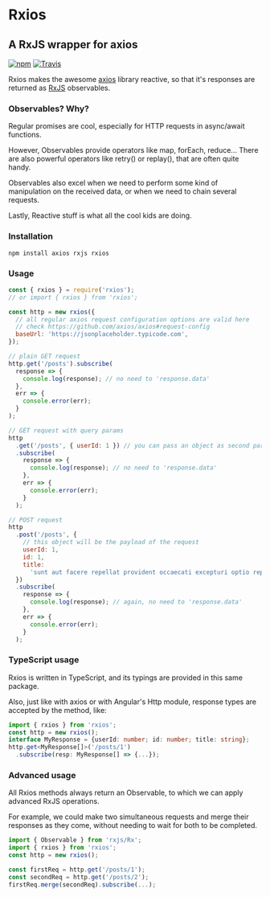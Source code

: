 # Rxios

## A RxJS wrapper for axios

[![npm](https://img.shields.io/npm/v/rxios.svg)]() [![Travis](https://img.shields.io/travis/davguij/rxios.svg?style=flat-square)]()

Rxios makes the awesome [axios](https://github.com/axios/axios) library reactive, so that it's responses are returned as [RxJS](https://github.com/ReactiveX/rxjs) observables.

### Observables? Why?

Regular promises are cool, especially for HTTP requests in async/await functions.

However, Observables provide operators like map, forEach, reduce... There are also powerful operators like retry() or replay(), that are often quite handy.

Observables also excel when we need to perform some kind of manipulation on the received data, or when we need to chain several requests.

Lastly, Reactive stuff is what all the cool kids are doing.

### Installation

`npm install axios rxjs rxios`

### Usage

```javascript
const { rxios } = require('rxios');
// or import { rxios } from 'rxios';

const http = new rxios({
  // all regular axios request configuration options are valid here
  // check https://github.com/axios/axios#request-config
  baseUrl: 'https://jsonplaceholder.typicode.com',
});

// plain GET request
http.get('/posts').subscribe(
  response => {
    console.log(response); // no need to 'response.data'
  },
  err => {
    console.error(err);
  }
);

// GET request with query params
http
  .get('/posts', { userId: 1 }) // you can pass an object as second param to the get() method
  .subscribe(
    response => {
      console.log(response); // no need to 'response.data'
    },
    err => {
      console.error(err);
    }
  );

// POST request
http
  .post('/posts', {
    // this object will be the payload of the request
    userId: 1,
    id: 1,
    title:
      'sunt aut facere repellat provident occaecati excepturi optio reprehenderit',
  })
  .subscribe(
    response => {
      console.log(response); // again, no need to 'response.data'
    },
    err => {
      console.error(err);
    }
  );
```

### TypeScript usage

Rxios is written in TypeScript, and its typings are provided in this same package.

Also, just like with axios or with Angular's Http module, response types are accepted by the method, like:

```typescript
import { rxios } from 'rxios';
const http = new rxios();
interface MyResponse = {userId: number; id: number; title: string};
http.get<MyResponse[]>('/posts/1')
  .subscribe(resp: MyResponse[] => {...});
```

### Advanced usage

All Rxios methods always return an Observable, to which we can apply advanced RxJS operations.

For example, we could make two simultaneous requests and merge their responses as they come, without needing to wait for both to be completed.

```javascript
import { Observable } from 'rxjs/Rx';
import { rxios } from 'rxios';
const http = new rxios();

const firstReq = http.get('/posts/1');
const secondReq = http.get('/posts/2');
firstReq.merge(secondReq).subscribe(...);
```
